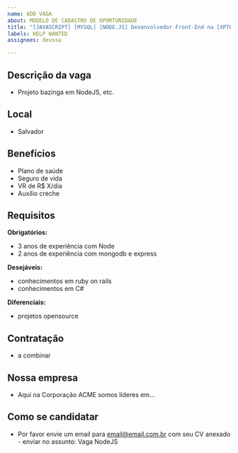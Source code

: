 ```yaml
---
name: ADD VAGA
about: MODELO DE CADASTRO DE OPORTUNIDADE
title: "[JAVASCRIPT] [MYSQL] [NODE.JS] Desenvolvedor Front-End na [XPTO]"
labels: HELP WANTED
assignees: devssa

---
```


<!-- 
==================================================
POR FAVOR, SÓ POSTE SE A VAGA FOR PARA SALVADOR E CIDADES VIZINHAS!



Use: "Desenvolvedor Front-end" ao invés de 
"Front-End Developer" \o/

Exemplo: `[JAVASCRIPT] [MYSQL] [NODE.JS] Desenvolvedor Front-End na [NOME DA EMPRESA]`
==================================================
-->

## Descrição da vaga

- Projeto bazinga em NodeJS, etc.

## Local

- Salvador 

## Benefícios

- Plano de saúde
- Seguro de vida
- VR de R$ X/dia
- Auxílio creche

## Requisitos

**Obrigatórios:**
- 3 anos de experiência com Node
- 2 anos de experiência com mongodb e express

**Desejáveis:**
- conhecimentos em ruby on rails
- conhecimentos em C#

**Diferenciais:**
- projetos opensource

## Contratação

- a combinar

## Nossa empresa

- Aqui na Corporação ACME somos líderes em...

## Como se candidatar

- Por favor envie um email para email@email.com.br com seu CV anexado - enviar no assunto: Vaga NodeJS

